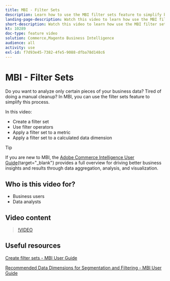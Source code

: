 ```yaml
---
title: MBI - Filter Sets
description: Learn how to use the MBI filter sets feature to simplify business data reporting for Adobe Commerce and Magento Open Source.
landing-page-description: Watch this video to learn how use the MBI filter sets feature to simplify business data reporting.
short-description: Watch this video to learn how use the MBI filter sets feature to simplify business data reporting.
kt: 10289
doc-type: feature video
solution: Commerce,Magento Business Intelligence
audience: all
activity: use
exl-id: f7d93e45-7382-4fe5-9088-dfba78d148c6
---
```

# MBI - Filter Sets

Do you want to analyze only certain pieces of your business data? Tired of doing a manual cleanup? In MBI, you can use the filter sets feature to simplify this process.

In this video:

- Create a filter set
- Use filter operators
- Apply a filter set to a metric
- Apply a filter set to a calculated data dimension

>[!TIP]
>
>If you are new to MBI, the [Adobe Commerce Intelligence User Guide](https://experienceleague.adobe.com/docs/commerce-business-intelligence/mbi/guide-overview.html){target="_blank"} provides a full overview for driving better business insights and results through data aggregation, analysis, and visualization.

## Who is this video for?

- Business users
- Data analysts

## Video content

>[!VIDEO](https://video.tv.adobe.com/v/342408?quality=12&learn=on)

## Useful resources

[Create filter sets - MBI User Guide](https://experienceleague.adobe.com/docs/commerce-business-intelligence/mbi/build/reports/ess-manage-data-filters.html)

[Recommended Data Dimensions for Segmentation and Filtering - MBI User Guide](https://experienceleague.adobe.com/docs/commerce-business-intelligence/mbi/best-practices/data/segment-filter.html)
